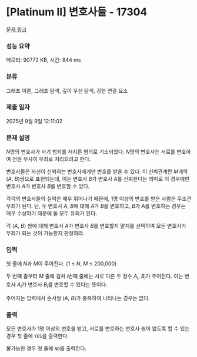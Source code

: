 # [Platinum II] 변호사들 - 17304 

[문제 링크](https://www.acmicpc.net/problem/17304) 

### 성능 요약

메모리: 90772 KB, 시간: 844 ms

### 분류

그래프 이론, 그래프 탐색, 깊이 우선 탐색, 강한 연결 요소

### 제출 일자

2025년 9월 9일 12:11:02

### 문제 설명

<p><em>N</em>명의 변호사가 사기 범죄를 저지른 혐의로 기소되었다. <em>N</em>명의 변호사는 서로를 변호하여 전원 무사히 무죄로 처리되려고 한다.</p>

<p>변호사들은 자신이 신뢰하는 변호사에게만 변호를 받을 수 있다. 이 신뢰관계란 <em>M</em>개의 (<em>A</em>, <em>B</em>)쌍으로 표현되는데, 이는 변호사 <em>B</em>가 변호사 <em>A</em>를 신뢰한다는 의미로 이 경우에만 변호사 <em>A</em>가 변호사 <em>B</em>를 변호할 수 있다.</p>

<p>각각의 변호사들의 실력은 매우 뛰어나기 때문에, 1명 이상의 변호를 받은 사람은 무조건 무죄가 된다. 단, 두 변호사 <em>A</em>, <em>B</em>에 대해 <em>A</em>가 <em>B</em>를 변호하고, <em>B</em>가 <em>A</em>를 변호하는 경우는 매우 수상하기 때문에 둘 모두 유죄가 된다.</p>

<p>각 (<em>A</em>, <em>B</em>) 쌍에 대해 변호사 <em>A</em>가 변호사 <em>B</em>를 변호할지 말지를 선택하여 모든 변호사가 무죄가 되는 것이 가능한지 판정하라.</p>

### 입력 

 <p>첫 줄에 <em>N</em>과 <em>M</em>이 주어진다. (1 ≤ <em>N</em>, <em>M</em> ≤ 200,000)</p>

<p>두 번째 줄부터 <em>M </em>줄에 걸쳐 <em>i</em>번째 줄에는 서로 다른 두 정수 <em>A<sub>i</sub></em>, <em>B<sub>i</sub></em>가 주어진다. 이는 변호사 <em>A<sub>i</sub></em>가 변호사 <em>B<sub>i</sub></em>를 변호할 수 있다는 뜻이다.</p>

<p>주어지는 입력에서 순서쌍 (<em>A</em>, <em>B</em>)가 중복하여 나타나는 경우는 없다.</p>

### 출력 

 <p>모든 변호사가 1명 이상의 변호를 받고, 서로를 변호하는 변호사 쌍이 없도록 할 수 있는 경우 첫 줄에 <code>YES</code>을 출력한다.</p>

<p>불가능한 경우 첫 줄에 <code>NO</code>를 출력한다.</p>

